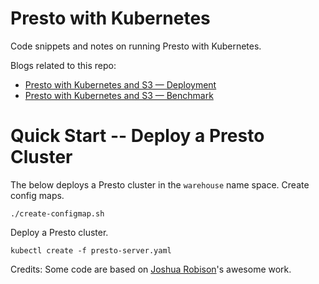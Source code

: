 Presto with Kubernetes
======================

Code snippets and notes on running Presto with Kubernetes.

Blogs related to this repo:
* [Presto with Kubernetes and S3 — Deployment](https://medium.com/swlh/presto-with-kubernetes-and-s3-deployment-4e262849244a)
* [Presto with Kubernetes and S3 — Benchmark](https://medium.com/swlh/presto-with-kubernetes-and-s3-benchmark-d16d047e033)

# Quick Start -- Deploy a Presto Cluster
The below deploys a Presto cluster in the `warehouse` name space.
Create config maps.
```
./create-configmap.sh
```

Deploy a Presto cluster.
```
kubectl create -f presto-server.yaml
```

Credits:
Some code are based on [Joshua Robison](https://github.com/joshuarobinson)'s awesome work.
